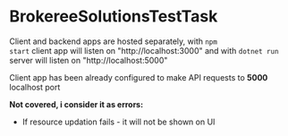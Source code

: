 # BrokereeSolutionsTestTask
Client and backend apps are hosted separately, with <code>npm start</code> client app will listen on "http://localhost:3000" and with <code>dotnet run</code> server will listen on "http://localhost:5000"

Client app has been already configured to make API requests to <b>5000</b> localhost port

<b>Not covered, i consider it as errors:</b>
<ul>
  <li>If resource updation fails - it will not be shown on UI</li>
</ul>
